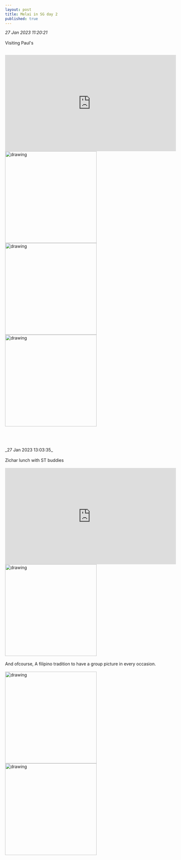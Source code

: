 ```yaml
---
layout: post
title: Melai in SG day 2
published: true
---
```

_27 Jan 2023 11:20:21_
<br>
<br>
Visiting Paul's
<br>
<br>
<iframe width="560" height="315"
src="https://www.youtube.com/embed/984ZWMIu1m0"
frameborder="0"
allow="accelerometer; autoplay; encrypted-media; gyroscope; picture-in-picture"
allowfullscreen></iframe>
<br>
<img src="https://drive.google.com/uc?export=view&id=1oz9N3oKS82aUC_biYXGj3lEIzeS89Tqw" alt="drawing" width="300"/>
<img src="https://drive.google.com/uc?export=view&id=1-v2afs6DjnxMBoDILXD7pOdIr4i6qjDA" alt="drawing" width="300"/>
<img src="https://drive.google.com/uc?export=view&id=1i4BB01Lq4lajCpIvjCQr9wBF8HwW4eTo" alt="drawing" width="300"/>
<br>
<br>
<br>
<br>
<br>
_27 Jan 2023 13:03:35_
<br>
<br>
Zichar lunch with ST buddies
<br>
<br>
<iframe width="560" height="315"
src="https://www.youtube.com/embed/I3JYcLblQ-0"
frameborder="0"
allow="accelerometer; autoplay; encrypted-media; gyroscope; picture-in-picture"
allowfullscreen></iframe>
<br>
<img src="https://drive.google.com/uc?export=view&id=18RortJsu7awWXio14N7dc7oOXZMJ-SXr" alt="drawing" width="300"/>
<br>
<br>
And ofcourse, A filipino tradition to have a group picture in every occasion.
<br>
<br>
<img src="https://drive.google.com/uc?export=view&id=1UfVZMHPvEbuG0B_vbCSOAG2TLR2gTLRx" alt="drawing" width="300"/>
<img src="https://drive.google.com/uc?export=view&id=1PGBEXTHd0o_c7kI26-9JjCk_VyzjqnhV" alt="drawing" width="300"/>

